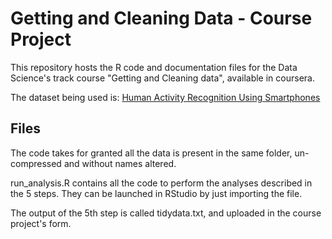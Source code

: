 <h1>Getting and Cleaning Data - Course Project</h1>

This repository hosts the R code and documentation files for the Data Science's track course "Getting and Cleaning data", available in coursera.

The dataset being used is: <a href = "http://archive.ics.uci.edu/ml/datasets/Human+Activity+Recognition+Using+Smartphones">Human Activity Recognition Using Smartphones</a>

<h2>Files</h2>

The code takes for granted all the data is present in the same folder, un-compressed and without names altered.

run_analysis.R contains all the code to perform the analyses described in the 5 steps. They can be launched in RStudio by just importing the file.

The output of the 5th step is called tidydata.txt, and uploaded in the course project's form.
